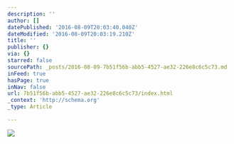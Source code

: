 ```yaml
---
description: ''
author: []
datePublished: '2016-08-09T20:03:40.040Z'
dateModified: '2016-08-09T20:03:19.210Z'
title: ''
publisher: {}
via: {}
starred: false
sourcePath: _posts/2016-08-09-7b51f56b-abb5-4527-ae32-226e8c6c5c73.md
inFeed: true
hasPage: true
inNav: false
url: 7b51f56b-abb5-4527-ae32-226e8c6c5c73/index.html
_context: 'http://schema.org'
_type: Article

---
```

![](https://the-grid-user-content.s3-us-west-2.amazonaws.com/72ebb56a-1f20-4df5-b1ad-fdc79ce5a29b.jpg)